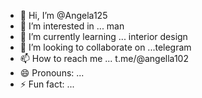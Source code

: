 - 👋 Hi, I’m @Angela125
- 👀 I’m interested in ... man
- 🌱 I’m currently learning ... interior design 
- 💞️ I’m looking to collaborate on ...telegram 
- 📫 How to reach me ... t.me/@angella102
- 😄 Pronouns: ...
- ⚡ Fun fact: ...

<!---
Angela125/Angela125 is a ✨ special ✨ repository because its `README.md` (this file) appears on your GitHub profile.
You can click the Preview link to take a look at your changes.
--->
